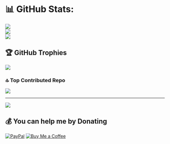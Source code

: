 
# 📊 GitHub Stats:
![](https://github-readme-stats.vercel.app/api?username=Deadpool2000&theme=dark&hide_border=false&include_all_commits=true&count_private=false)<br/>
![](https://github-readme-streak-stats.herokuapp.com/?user=Deadpool2000&theme=dark&hide_border=false)<br/>
![](https://github-readme-stats.vercel.app/api/top-langs/?username=Deadpool2000&theme=dark&hide_border=false&include_all_commits=true&count_private=false&layout=compact)

## 🏆 GitHub Trophies
![](https://github-profile-trophy.vercel.app/?username=Deadpool2000&theme=monokai&no-frame=false&no-bg=true&margin-w=4)

### 🔝 Top Contributed Repo
![](https://github-contributor-stats.vercel.app/api?username=Deadpool2000&limit=5&theme=material-palenight&combine_all_yearly_contributions=true)

---
[![](https://visitcount.itsvg.in/api?id=Deadpool2000&icon=2&color=3)](https://visitcount.itsvg.in)

  ## 💰 You can help me by Donating
  [![PayPal](https://img.shields.io/badge/PayPal-00457C?style=for-the-badge&logo=paypal&logoColor=white)](https://paypal.me/Deadpool2k) 
  [![Buy Me a Coffee](https://img.shields.io/badge/buy_me_a_coffee-FFDD00?style=for-the-badge&logo=buy-me-a-coffee&logoColor=black)](https://buymeacoffee.com/deadpool2k)

  
<!-- Proudly created with GPRM ( https://gprm.itsvg.in ) -->
